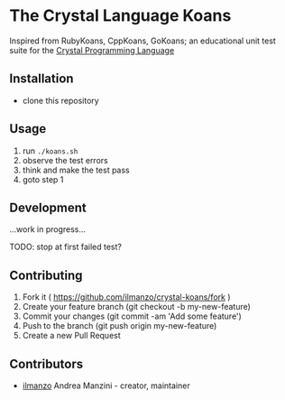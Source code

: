 The Crystal Language Koans
==========================

Inspired from RubyKoans, CppKoans, GoKoans; an educational unit test suite for
the [Crystal Programming Language](https://crystal-lang.org/)


## Installation

- clone this repository

## Usage

1. run `./koans.sh`
2. observe the test errors
3. think and make the test pass
4. goto step 1

## Development

...work in progress...

TODO: stop at first failed test?

## Contributing

1. Fork it ( https://github.com/ilmanzo/crystal-koans/fork )
2. Create your feature branch (git checkout -b my-new-feature)
3. Commit your changes (git commit -am 'Add some feature')
4. Push to the branch (git push origin my-new-feature)
5. Create a new Pull Request

## Contributors

- [ilmanzo](https://github.com/ilmanzo) Andrea Manzini - creator, maintainer
